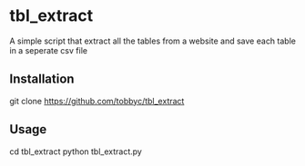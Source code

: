 # tbl_extract
A simple script that extract all the tables from a website and save each table in a seperate csv file

Installation
-----
git clone https://github.com/tobbyc/tbl_extract

Usage
-----
cd tbl_extract
python tbl_extract.py <url>



